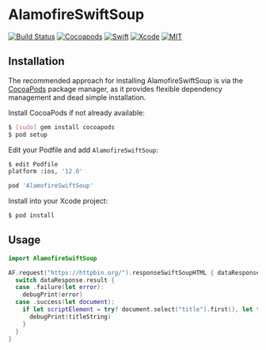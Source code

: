 # AlamofireSwiftSoup

[![Build Status](https://github.com/aporat/AlamofireSwiftSoup/workflows/Tests/badge.svg)](https://github.com/aporat/AlamofireSwiftSoup/actions)
[![Cocoapods](https://img.shields.io/cocoapods/v/AlamofireSwiftSoup.svg)](https://cocoapods.org/pods/SwifterSwift)
[![Swift](https://img.shields.io/badge/Swift-5.0-orange.svg)](https://swift.org)
[![Xcode](https://img.shields.io/badge/Xcode-11.4-blue.svg)](https://developer.apple.com/xcode)
[![MIT](https://img.shields.io/badge/License-MIT-red.svg)](https://opensource.org/licenses/MIT)

## Installation

The recommended approach for installing AlamofireSwiftSoup is via the [CocoaPods](http://cocoapods.org/) package manager, as it provides flexible dependency management and dead simple installation.

Install CocoaPods if not already available:

``` bash
$ [sudo] gem install cocoapods
$ pod setup
```

Edit your Podfile and add `AlamofireSwiftSoup`:

``` bash
$ edit Podfile
platform :ios, '12.0'

pod 'AlamofireSwiftSoup'
```

Install into your Xcode project:

``` bash
$ pod install
```

## Usage
```swift
import AlamofireSwiftSoup
```

```swift
AF.request("https://httpbin.org/").responseSwiftSoupHTML { dataResponse in
  switch dataResponse.result {
  case .failure(let error):
    debugPrint(error)
  case .success(let document):
    if let scriptElement = try? document.select("title").first(), let titleString = try? scriptElement.html() {
      debugPrint(titleString)
    }
  }
}

```
